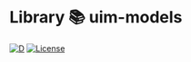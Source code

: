 
# Library 📚 uim-models

[![D](https://github.com/UIMSolutions/uim/actions/workflows/uim-models.yml/badge.svg)](https://github.com/UIMSolutions/uim/actions/workflows/uim-models.yml) [![License](https://img.shields.io/badge/License-Apache_2.0-blue.svg)](https://opensource.org/licenses/Apache-2.0)
